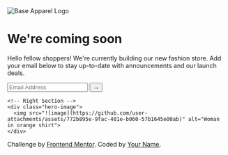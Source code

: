 <!DOCTYPE html>
<html lang="en">
<head>
  <meta charset="UTF-8">
  <meta name="viewport" content="width=device-width, initial-scale=1.0">
  <title>Base Apparel | Coming Soon</title>
  <link rel="stylesheet" href="styles.css"> <!-- Link to external CSS file -->
</head>
<body>
  <div class="container">
    <!-- Left Section -->
    <div class="content">
      <img src="images/logo.png" alt="Base Apparel Logo" class="logo">
      <h1>We're <span>coming soon</span></h1>
      <p>
        Hello fellow shoppers! We're currently building our new fashion store. 
        Add your email below to stay up-to-date with announcements and our launch deals.
      </p>
      <form>
        <input type="email" placeholder="Email Address" required>
        <button type="submit">→</button>
      </form>
    </div>

    <!-- Right Section -->
    <div class="hero-image">
      <img src="![image](https://github.com/user-attachments/assets/772b895e-9fac-401e-b060-57b1645e00ab)" alt="Woman in orange shirt">
    </div>
  </div>

  <footer>
    <p class="attribution">
      Challenge by <a href="https://www.frontendmentor.io?ref=challenge" target="_blank">Frontend Mentor</a>. 
      Coded by <a href="#">Your Name</a>.
    </p>
  </footer>
</body>
</html>
